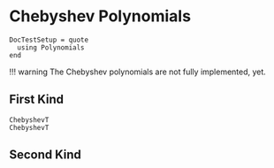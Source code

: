 # Chebyshev Polynomials

```@meta
DocTestSetup = quote
  using Polynomials
end
```

!!! warning
  The Chebyshev polynomials are not fully implemented, yet.

## First Kind

```@docs
ChebyshevT
ChebyshevT
```

## Second Kind